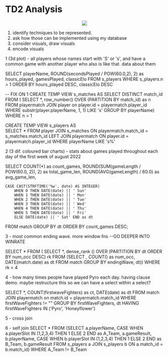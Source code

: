 # TD2 Analysis

<p align="center">
<img src=https://user-images.githubusercontent.com/78244259/183784327-d59589e8-f450-4ed3-b1f2-a70e787a96dc.png>

</p>

1. identify techniques to be represented.
2. ask how those can be implemented using my database
3. consider visuals, draw visuals
4. encode visuals

1 (3d plot) - all players whose names start with 'S' or 's', and have a common game with another player who also is like that.  data about them

SELECT playerName, ROUND(secondsPlayed / POW(60.0,2), 2) as hours_played, gamesPlayed, classicElo
FROM s_players
WHERE s_players.n > 1
ORDER BY hours_played DESC, classicElo DESC

-- FIX ON 1
CREATE TEMP VIEW s_matches AS
SELECT DISTINCT match_id FROM (
SELECT *, row_number() OVER (PARTITION BY match_id) as n
		FROM playermatch
		JOIN player on player.id = playermatch.player_id
		WHERE substr(player.playerName, 1, 1) LIKE 's'
		GROUP BY playerName)
		WHERE n > 1
		
CREATE TEMP VIEW s_players AS		
SELECT * FROM player
JOIN s_matches ON playermatch.match_id = s_matches.match_id
LEFT JOIN playermatch ON player.id = playermatch.player_id
WHERE playerName LIKE 's%'


2 (3 dif. coloured bar charts) - stats about games played throughout each day of the first week of august 2022

SELECT COUNT(*) as count_games, ROUND(SUM(gameLength / POW(60.0, 2)), 2) as total_game_len,  ROUND(AVG(gameLength) / 60.0) as avg_game_len,
	
	CASE CAST(STRFTIME('%w', date) AS INTEGER)
		WHEN 0 THEN DATE(date) || ' Sun'
		WHEN 1 THEN DATE(date) || ' Mon'
		WHEN 2 THEN DATE(date) || ' Tue' 
		WHEN 3 THEN DATE(date) || ' Wed' 
		WHEN 4 THEN DATE(date) || ' Thu' 
		WHEN 5 THEN DATE(date) || ' Fri' 
		ELSE DATE(date) || ' Sat' END as dt
FROM match
GROUP BY dt
ORDER BY count_games DESC;

3 - most common ending wave.  more window fns --GO DEEPER INTO WINRATE

SELECT * FROM (
SELECT *, dense_rank () OVER (PARTITION BY dt ORDER BY num_occ DESC) rk FROM
(SELECT *, COUNT(*) as num_occ, DATE(match.date) as dt
FROM match
GROUP BY endingWave, dt))
WHERE rk < 4

4 - how many times people have played Pyro each day.  having clause demo.  maybe restructure this so we can have a select within a select?

SELECT *, COUNT(firstwaveFighters) as ct, DATE(date) as dt FROM match
JOIN playermatch on match.id = playermatch.match_id
WHERE firstWaveFighters != ""
GROUP BY firstWaveFighters, dt
HAVING firstWaveFighters IN ('Pyro', 'Honeyflower')

5 - cross join

6 - self join
SELECT * FROM
(SELECT a.playerName, CASE WHEN a.playerSlot IN (1,2,3,4) THEN 1
ELSE 2 END as A_Team, a.gameResult, b.playerName, CASE WHEN b.playerSlot IN (1,2,3,4) THEN 1
ELSE 2 END as B_Team, b.gameResult
FROM s_players a
JOIN s_players b ON a.match_id = b.match_id)
WHERE A_Team != B_Team
